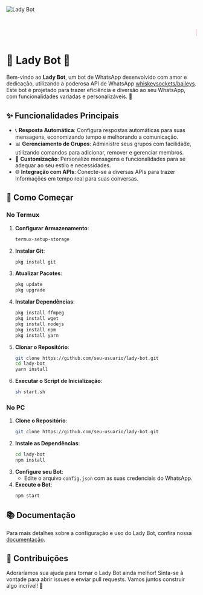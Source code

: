 ![Lady Bot](https://telegra.ph/file/6302cc713f96d3160d799.png)

<div align="center">
  <h1 style="color:#ff69b4; font-family:'Courier New', Courier, monospace;">
    <marquee>Lady Bot</marquee>
  </h1>
</div>

# 🐞 Lady Bot 🐞

Bem-vindo ao **Lady Bot**, um bot de WhatsApp desenvolvido com amor e dedicação, utilizando a poderosa API de WhatsApp [whiskeysockets/baileys](https://github.com/WhiskeySockets/Baileys). Este bot é projetado para trazer eficiência e diversão ao seu WhatsApp, com funcionalidades variadas e personalizáveis. 🌟

## ✨ Funcionalidades Principais

- 📞 **Resposta Automática**: Configura respostas automáticas para suas mensagens, economizando tempo e melhorando a comunicação.
- 📊 **Gerenciamento de Grupos**: Administre seus grupos com facilidade, utilizando comandos para adicionar, remover e gerenciar membros.
- 🎨 **Customização**: Personalize mensagens e funcionalidades para se adequar ao seu estilo e necessidades.
- 🌐 **Integração com APIs**: Conecte-se a diversas APIs para trazer informações em tempo real para suas conversas.

## 🚀 Como Começar

### No Termux

1. **Configurar Armazenamento**:
    ```bash
    termux-setup-storage
    ```
2. **Instalar Git**:
    ```bash
    pkg install git
    ```
3. **Atualizar Pacotes**:
    ```bash
    pkg update
    pkg upgrade
    ```
4. **Instalar Dependências**:
    ```bash
    pkg install ffmpeg
    pkg install wget
    pkg install nodejs
    pkg install npm
    pkg install yarn
    ```
5. **Clonar o Repositório**:
    ```bash
    git clone https://github.com/seu-usuario/lady-bot.git
    cd lady-bot
    yarn install
    ```
6. **Executar o Script de Inicialização**:
    ```bash
    sh start.sh
    ```

### No PC

1. **Clone o Repositório**:
    ```bash
    git clone https://github.com/seu-usuario/lady-bot.git
    ```
2. **Instale as Dependências**:
    ```bash
    cd lady-bot
    npm install
    ```
3. **Configure seu Bot**:
    - Edite o arquivo `config.json` com as suas credenciais do WhatsApp.
4. **Execute o Bot**:
    ```bash
    npm start
    ```

## 📚 Documentação

Para mais detalhes sobre a configuração e uso do Lady Bot, confira nossa [documentação](link-da-documentacao).

## 🐞 Contribuições

Adoraríamos sua ajuda para tornar o Lady Bot ainda melhor! Sinta-se à vontade para abrir issues e enviar pull requests. Vamos juntos construir algo incrível! 🌟
